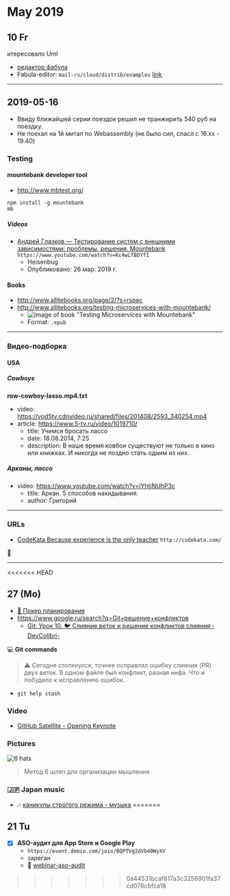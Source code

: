 # May 2019

## 10 Fr

итересовало Uml

- [редактор фабула](https://www.google.ru/search?newwindow=1&client=ubuntu&hs=nUD&q=редактор+фабула)
- Fabula-editor: `mail-ru/cloud/distrib/examples` [link](https://cloud.mail.ru/home/DISTRIB/)

---

## 2019-05-16

- Ввиду ближайшей серии поездок решил не транжирить 540 руб на поездку.
- Не поехал на 1й митап по Webassembly (не было сил, спасл с 16.хх - 19.40)

### Testing

#### mountebank developer tool

- http://www.mbtest.org/

`npm install -g mountebank`  
`mb`  

##### Videos

- [Андрей Глазков — Тестирование систем с внешними зависимостями: проблемы, решения, Mountebank](https://www.youtube.com/watch?v=Kc4wLfBDYfI) `https://www.youtube.com/watch?v=Kc4wLfBDYfI`
  - Heisenbug
  - Опубликовано: 26 мар. 2019 г.

#### Books

- http://www.allitebooks.org/page/2/?s=rspec
- http://www.allitebooks.org/testing-microservices-with-mountebank/
  - ![image of book "Testing Microservices with Mountebank"](http://www.allitebooks.org/wp-content/uploads/2019/05/Testing-Microservices-with-Mountebank.jpg) 
  - Format: `.epub`

---

### Видео-подборка

#### USA

##### Cowboys

**row-cowboy-lasso.mp4.txt**

- video:            https://vod5tv.cdnvideo.ru/shared/files/201408/2593_340254.mp4
- article:          https://www.5-tv.ru/video/1019710/
  - title:          Учимся бросать лассо
  - date:           18.08.2014, 7:25
  - description:    В наше время ковбои существуют не только в кино или книжках. И никогда не поздно стать одним из них.

##### Арканы, лассо

- video: https://www.youtube.com/watch?v=jYhtjNUhP3c
  - title: Аркан. 5 способов накидывания.
  - author: Григорий

---

### URLs

- [CodeKata Because experience is the only teacher](http://codekata.com/) `http://codekata.com/`

:bus:

---

<<<<<<< HEAD
## 27 (Mo)

- [:dart: Покер планирования](https://ru.wikipedia.org/wiki/Покер_планирования)
- https://www.google.ru/search?q=Git+решение+конфликтов
  - [Git: Урок 10. :bird: Слияние веток и решение конфликтов слияния -DevColibri-](https://www.youtube.com/watch?v=Fq9gDH_u2no)

:computer: **Git commands**

> :warning: Сегодня столкнулся, точнее осправлял ошибку слияния (PR) двух веток. В одном файле был конфликт, разная инфа. Что и побудило к исправлению ошибок.

- `git help stash`

### Video

- [GitHub Satellite - Opening Keynote](https://www.youtube.com/watch?v=xAbJkn4uRL4)

### Pictures

![6 hats](https://scontent.fhel5-1.fna.fbcdn.net/v/t31.0-8/fr/cp0/e15/q65/15025438_1131048103615037_1105695257433803981_o.jpg?_nc_cat=103&efg=eyJpIjoidCJ9&_nc_ht=scontent.fhel5-1.fna&oh=66dfd311758fd3d503dc2a0f0b396c61&oe=5D5393FC&pathfinder=vladimir-pavlychev)

> Метод 6 шляп для организации мышления

### :jp: Japan music

- :notes: [каникулы строгого режима - музыка](https://useraudio.net/search/каникулы-строгого-режима)
=======
## 21 Tu

- [x] **ASO-аудит для App Store и Google Play**
  - `https://event.demio.com/join/BQPTVg2dVb40WyXV`
  - зареган
  - :green_heart: [webinar-aso-audit](https://appfollow.io/ru/blog/webinar-aso-audit-for-the-app-store-and-google-play)
>>>>>>> 0a44531bcaf817a3c3256901fa37cd078cbfca18
